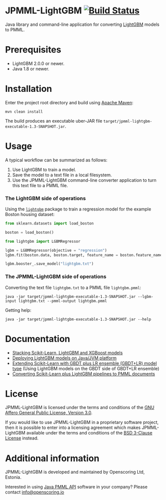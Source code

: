 JPMML-LightGBM [![Build Status](https://github.com/jpmml/jpmml-lightgbm/workflows/maven/badge.svg)](https://github.com/jpmml/jpmml-lightgbm/actions?query=workflow%3A%22maven%22)
==============

Java library and command-line application for converting [LightGBM](https://github.com/Microsoft/LightGBM) models to PMML.

# Prerequisites #

* LightGBM 2.0.0 or newer.
* Java 1.8 or newer.

# Installation #

Enter the project root directory and build using [Apache Maven](https://maven.apache.org/):
```
mvn clean install
```

The build produces an executable uber-JAR file `target/jpmml-lightgbm-executable-1.3-SNAPSHOT.jar`.

# Usage #

A typical workflow can be summarized as follows:

1. Use LightGBM to train a model.
2. Save the model to a text file in a local filesystem.
3. Use the JPMML-LightGBM command-line converter application to turn this text file to a PMML file.

### The LightGBM side of operations

Using the [`lightgbm`](https://github.com/Microsoft/LightGBM/tree/master/python-package) package to train a regression model for the example Boston housing dataset:

```python
from sklearn.datasets import load_boston

boston = load_boston()

from lightgbm import LGBMRegressor

lgbm = LGBMRegressor(objective = "regression")
lgbm.fit(boston.data, boston.target, feature_name = boston.feature_names)

lgbm.booster_.save_model("lightgbm.txt")
```

### The JPMML-LightGBM side of operations

Converting the text file `lightgbm.txt` to a PMML file `lightgbm.pmml`:
```
java -jar target/jpmml-lightgbm-executable-1.3-SNAPSHOT.jar --lgbm-input lightgbm.txt --pmml-output lightgbm.pmml
```

Getting help:
```
java -jar target/jpmml-lightgbm-executable-1.3-SNAPSHOT.jar --help
```

# Documentation #

* [Stacking Scikit-Learn, LightGBM and XGBoost models](https://openscoring.io/blog/2020/01/02/stacking_sklearn_lightgbm_xgboost/)
* [Deploying LightGBM models on Java/JVM platform](https://openscoring.io/blog/2019/12/03/deploying_lightgbm_java/)
* [Extending Scikit-Learn with GBDT plus LR ensemble (GBDT+LR) model type](https://openscoring.io/blog/2019/06/19/sklearn_gbdt_lr_ensemble/) (Using LightGBM models on the GBDT side of GBDT+LR ensemble)
* [Converting Scikit-Learn plus LightGBM pipelines to PMML documents](https://openscoring.io/blog/2019/04/07/converting_sklearn_lightgbm_pipeline_pmml/)

# License #

JPMML-LightGBM is licensed under the terms and conditions of the [GNU Affero General Public License, Version 3.0](https://www.gnu.org/licenses/agpl-3.0.html).

If you would like to use JPMML-LightGBM in a proprietary software project, then it is possible to enter into a licensing agreement which makes JPMML-LightGBM available under the terms and conditions of the [BSD 3-Clause License](https://opensource.org/licenses/BSD-3-Clause) instead.

# Additional information #

JPMML-LightGBM is developed and maintained by Openscoring Ltd, Estonia.

Interested in using [Java PMML API](https://github.com/jpmml) software in your company? Please contact [info@openscoring.io](mailto:info@openscoring.io)
